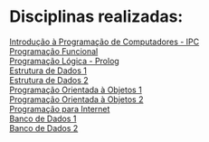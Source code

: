 # Disciplinas realizadas:

[Introdução à Programação de Computadores - IPC](https://github.com/annaletycia/IPC) <br/>
[Programação Funcional](https://github.com/annaletycia/PF) <br/>
[Programação Lógica - Prolog]() <br/>
[Estrutura de Dados 1](https://github.com/annaletycia/ED1) <br/>
[Estrutura de Dados 2](https://github.com/annaletycia/ED2) <br/>
[Programação Orientada à Objetos 1](https://github.com/annaletycia/POO1) <br/>
[Programação Orientada à Objetos 2](https://github.com/annaletycia/POO2) <br/>
[Programação para Internet](https://github.com/annaletycia/PPI) <br/>
[Banco de Dados 1](https://github.com/annaletycia/BD1)  <br/>
[Banco de Dados 2]() <br/>
